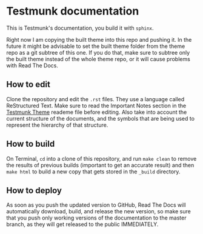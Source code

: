 Testmunk documentation
======================

This is Testmunk's documentation, you build it with `sphinx`.

Right now I am copying the built theme into this repo and pushing it.
In the future it might be advisable to set the built theme folder from
the theme repo as a git subtree of this one. If you do that, make sure
to subtree only the built theme instead of the whole theme repo, or it 
will cause problems with Read The Docs.

How to edit
-----------

Clone the repository and edit the `.rst` files. They use a language
called ReStructured Text. Make sure to read the Important Notes section 
in the [Testmunk Theme](https://github.com/testmunk/sphinx_testmunk_theme)
reademe file before editing. Also take into account the current structure 
of the documents, and the symbols that are being used to represent the 
hierarchy of that structure.

How to build
------------

On Terminal, `cd` into a clone of this repository, and run `make clean` to
remove the results of previous builds (important to get an accurate result)
and then `make html` to build a new copy that gets stored in the `_build`
directory.

How to deploy
-------------

As soon as you push the updated version to GitHub, Read The Docs will
automatically download, build, and release the new version, so make sure 
that you push only working versions of the documentation to the master
branch, as they will get released to the public IMMEDIATELY.
